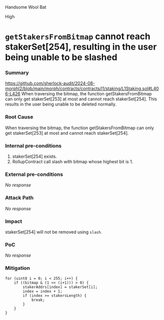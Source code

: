 Handsome Wool Bat

High

# `getStakersFromBitmap` cannot reach stakerSet[254], resulting in the user being unable to be slashed

### Summary

https://github.com/sherlock-audit/2024-08-morphl2/blob/main/morph/contracts/contracts/l1/staking/L1Staking.sol#L406-L426
When traversing the bitmap, the function getStakersFromBitmap can only get stakerSet[253] at most and cannot reach stakerSet[254]. This results in the user being unable to be deleted normally.

### Root Cause

When traversing the bitmap, the function getStakersFromBitmap can only get stakerSet[253] at most and cannot reach stakerSet[254].

### Internal pre-conditions

1. stakerSet[254] exists.
2. RollupContract call slash with bitmap whose highest bit is 1.

### External pre-conditions

_No response_

### Attack Path

_No response_

### Impact

stakerSet[254] will not be removed using `slash`.

### PoC

_No response_

### Mitigation

```solidity
for (uint8 i = 0; i < 255; i++) { 
    if ((bitmap & (1 << (i+1))) > 0) {
        stakerAddrs[index] = stakerSet[i];
        index = index + 1;
        if (index >= stakersLength) {
            break;
        }
    }
}
```